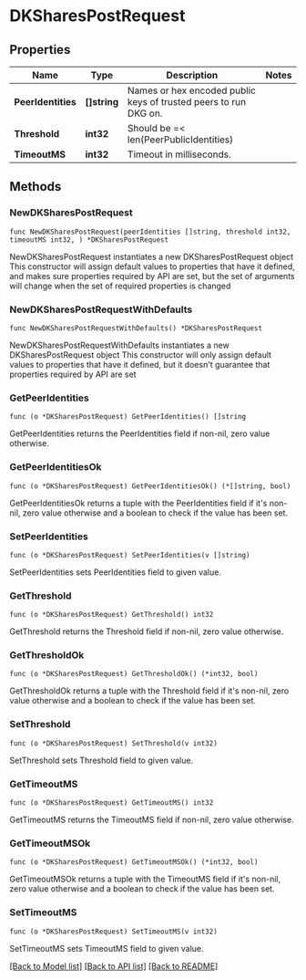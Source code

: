 # DKSharesPostRequest

## Properties

Name | Type | Description | Notes
------------ | ------------- | ------------- | -------------
**PeerIdentities** | **[]string** | Names or hex encoded public keys of trusted peers to run DKG on. | 
**Threshold** | **int32** | Should be &#x3D;&lt; len(PeerPublicIdentities) | 
**TimeoutMS** | **int32** | Timeout in milliseconds. | 

## Methods

### NewDKSharesPostRequest

`func NewDKSharesPostRequest(peerIdentities []string, threshold int32, timeoutMS int32, ) *DKSharesPostRequest`

NewDKSharesPostRequest instantiates a new DKSharesPostRequest object
This constructor will assign default values to properties that have it defined,
and makes sure properties required by API are set, but the set of arguments
will change when the set of required properties is changed

### NewDKSharesPostRequestWithDefaults

`func NewDKSharesPostRequestWithDefaults() *DKSharesPostRequest`

NewDKSharesPostRequestWithDefaults instantiates a new DKSharesPostRequest object
This constructor will only assign default values to properties that have it defined,
but it doesn't guarantee that properties required by API are set

### GetPeerIdentities

`func (o *DKSharesPostRequest) GetPeerIdentities() []string`

GetPeerIdentities returns the PeerIdentities field if non-nil, zero value otherwise.

### GetPeerIdentitiesOk

`func (o *DKSharesPostRequest) GetPeerIdentitiesOk() (*[]string, bool)`

GetPeerIdentitiesOk returns a tuple with the PeerIdentities field if it's non-nil, zero value otherwise
and a boolean to check if the value has been set.

### SetPeerIdentities

`func (o *DKSharesPostRequest) SetPeerIdentities(v []string)`

SetPeerIdentities sets PeerIdentities field to given value.


### GetThreshold

`func (o *DKSharesPostRequest) GetThreshold() int32`

GetThreshold returns the Threshold field if non-nil, zero value otherwise.

### GetThresholdOk

`func (o *DKSharesPostRequest) GetThresholdOk() (*int32, bool)`

GetThresholdOk returns a tuple with the Threshold field if it's non-nil, zero value otherwise
and a boolean to check if the value has been set.

### SetThreshold

`func (o *DKSharesPostRequest) SetThreshold(v int32)`

SetThreshold sets Threshold field to given value.


### GetTimeoutMS

`func (o *DKSharesPostRequest) GetTimeoutMS() int32`

GetTimeoutMS returns the TimeoutMS field if non-nil, zero value otherwise.

### GetTimeoutMSOk

`func (o *DKSharesPostRequest) GetTimeoutMSOk() (*int32, bool)`

GetTimeoutMSOk returns a tuple with the TimeoutMS field if it's non-nil, zero value otherwise
and a boolean to check if the value has been set.

### SetTimeoutMS

`func (o *DKSharesPostRequest) SetTimeoutMS(v int32)`

SetTimeoutMS sets TimeoutMS field to given value.



[[Back to Model list]](../README.md#documentation-for-models) [[Back to API list]](../README.md#documentation-for-api-endpoints) [[Back to README]](../README.md)


